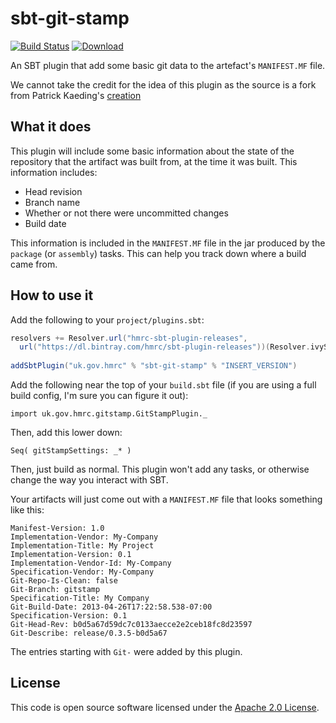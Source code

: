 sbt-git-stamp
=============

[![Build Status](https://travis-ci.org/hmrc/sbt-git-stamp.svg)](https://travis-ci.org/hmrc/sbt-git-stamp) [ ![Download](https://api.bintray.com/packages/hmrc/sbt-plugin-releases/sbt-git-stamp/images/download.svg) ](https://bintray.com/hmrc/sbt-plugin-releases/sbt-git-stamp/_latestVersion)

An SBT plugin that add some basic git data to the artefact's `MANIFEST.MF` file.

We cannot take the credit for the idea of this plugin as the source is a fork from Patrick Kaeding's [creation](https://bitbucket.org/pkaeding/sbt-git-stamp)

## What it does ##

This plugin will include some basic information about the state of the repository that the artifact was built from,
at the time it was built.  This information includes:

* Head revision
* Branch name
* Whether or not there were uncommitted changes
* Build date

This information is included in the `MANIFEST.MF` file in the jar produced by the `package` (or `assembly`) tasks.  This can
help you track down where a build came from.

## How to use it ##

Add the following to your `project/plugins.sbt`:

```scala
resolvers += Resolver.url("hmrc-sbt-plugin-releases",
  url("https://dl.bintray.com/hmrc/sbt-plugin-releases"))(Resolver.ivyStylePatterns)
  
addSbtPlugin("uk.gov.hmrc" % "sbt-git-stamp" % "INSERT_VERSION")
```    

Add the following near the top of your `build.sbt` file (if you are using a full build config, I'm sure you can figure
it out):

    import uk.gov.hmrc.gitstamp.GitStampPlugin._

Then, add this lower down:

    Seq( gitStampSettings: _* )

Then, just build as normal. This plugin won't add any tasks, or otherwise change the way you interact with SBT.

Your artifacts will just come out with a `MANIFEST.MF` file that looks something like this:

    Manifest-Version: 1.0
    Implementation-Vendor: My-Company
    Implementation-Title: My Project
    Implementation-Version: 0.1
    Implementation-Vendor-Id: My-Company
    Specification-Vendor: My-Company
    Git-Repo-Is-Clean: false
    Git-Branch: gitstamp
    Specification-Title: My Company
    Git-Build-Date: 2013-04-26T17:22:58.538-07:00
    Specification-Version: 0.1
    Git-Head-Rev: b0d5a67d59dc7c0133aecce2e2ceb18fc8d23597
    Git-Describe: release/0.3.5-b0d5a67

The entries starting with `Git-` were added by this plugin.

## License ##
 
This code is open source software licensed under the [Apache 2.0 License]("http://www.apache.org/licenses/LICENSE-2.0.html").
